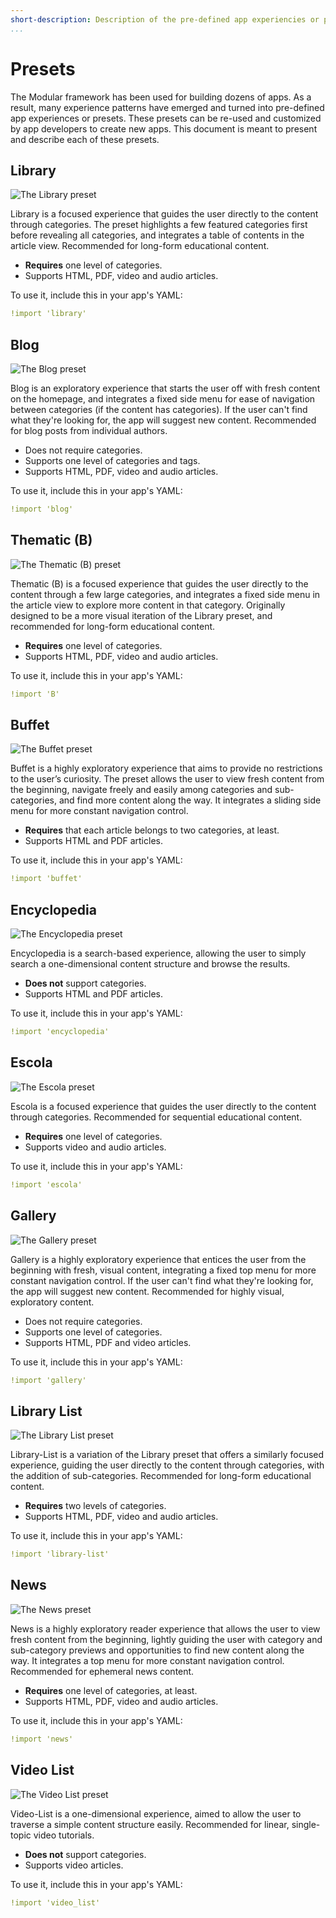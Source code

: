 ```yaml
---
short-description: Description of the pre-defined app experiencies or presets
...
```

# Presets

The Modular framework has been used for building dozens of apps. As a result, many experience patterns have emerged and turned into pre-defined app experiences or presets. These presets can be re-used and customized by app developers to create new apps. This document is meant to present and describe each of these presets.

## Library

![The Library preset](images/presets/library.svg)

Library is a focused experience that guides the user directly to the content through categories. The preset highlights a few featured categories first before revealing all categories, and integrates a table of contents in the article view. Recommended for long-form educational content.

* **Requires** one level of categories.
* Supports HTML, PDF, video and audio articles.

To use it, include this in your app's YAML:

```yaml
!import 'library'
```

## Blog

![The Blog preset](images/presets/blog.svg)

Blog is an exploratory experience that starts the user off with fresh content on the homepage, and integrates a fixed side menu for ease of navigation between categories (if the content has categories). If the user can't find what they're looking for, the app will suggest new content. Recommended for blog posts from individual authors.

* Does not require categories.
* Supports one level of categories and tags.
* Supports HTML, PDF, video and audio articles.

To use it, include this in your app's YAML:

```yaml
!import 'blog'
```

## Thematic (B)

![The Thematic (B) preset](images/presets/B.svg)

Thematic (B) is a focused experience that guides the user directly to the content through a few large categories, and integrates a fixed side menu in the article view to explore more content in that category. Originally designed to be a more visual iteration of the Library preset, and recommended for long-form educational content.

* **Requires** one level of categories.
* Supports HTML, PDF, video and audio articles.

To use it, include this in your app's YAML:

```yaml
!import 'B'
```

## Buffet

![The Buffet preset](images/presets/buffet.svg)

Buffet is a highly exploratory experience that aims to provide no restrictions to the user’s curiosity. The preset allows the user to view fresh content from the beginning, navigate freely and easily among categories and sub-categories, and find more content along the way. It integrates a sliding side menu for more constant navigation control.

* **Requires** that each article belongs to two categories, at least.
* Supports HTML and PDF articles.

To use it, include this in your app's YAML:

```yaml
!import 'buffet'
```

## Encyclopedia

![The Encyclopedia preset](images/presets/encyclopedia.svg)

Encyclopedia is a search-based experience, allowing the user to simply search a one-dimensional content structure and browse the results.

* **Does not** support categories.
* Supports HTML and PDF articles.

To use it, include this in your app's YAML:

```yaml
!import 'encyclopedia'
```

## Escola

![The Escola preset](images/presets/escola.svg)

Escola is a focused experience that guides the user directly to the content through categories. Recommended for sequential educational content.

* **Requires** one level of categories.
* Supports video and audio articles.

To use it, include this in your app's YAML:

```yaml
!import 'escola'
```

## Gallery

![The Gallery preset](images/presets/gallery.svg)

Gallery is a highly exploratory experience that entices the user from the beginning with fresh, visual content, integrating a fixed top menu for more constant navigation control. If the user can't find what they're looking for, the app will suggest new content. Recommended for highly visual, exploratory content.

* Does not require categories.
* Supports one level of categories.
* Supports HTML, PDF and video articles.

To use it, include this in your app's YAML:

```yaml
!import 'gallery'
```

## Library List

![The Library List preset](images/presets/library-list.svg)

Library-List is a variation of the Library preset that offers a similarly focused experience, guiding the user directly to the content through categories, with the addition of sub-categories. Recommended for long-form educational content.

* **Requires** two levels of categories.
* Supports HTML, PDF, video and audio articles.

To use it, include this in your app's YAML:

```yaml
!import 'library-list'
```

## News

![The News preset](images/presets/news.svg)

News is a highly exploratory reader experience that allows the user to view fresh content from the beginning, lightly guiding the user with category and sub-category previews and opportunities to find new content along the way. It integrates a top menu for more constant navigation control. Recommended for ephemeral news content.

* **Requires** one level of categories, at least.
* Supports HTML, PDF, video and audio articles.

To use it, include this in your app's YAML:

```yaml
!import 'news'
```

## Video List

![The Video List preset](images/presets/video_list.svg)

Video-List is a one-dimensional experience, aimed to allow the user to traverse a simple content structure easily. Recommended for linear, single-topic video tutorials.

* **Does not** support categories.
* Supports video articles.

To use it, include this in your app's YAML:

```yaml
!import 'video_list'
```

